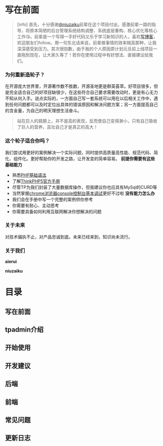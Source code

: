 # 写在前面

>[info] 首先，十分感谢[@niuzaiku](https://github.com/niuzaiku)前辈在这个项目付出，感激前辈一路的指导，将原本简陋的后台管理系统结构调整、系统底层重构、核心优化等核心工作😘。前辈是一个写得一手好代码又乐于学习新知识的人，喜欢[写博客](https://www.chengbin.name/)，欢迎朋友们follow。用一句东北话来说，前辈做事情的效率贼高那种，让我深深感受到压力。其次很抱歉，由于我的个人原因原计划元旦前上线项目一直拖到现在，让大家久等了！若你在使用过程中有好想法、直接建议给我们。


### 为何重新造轮子？
在开源庞大世界里，开源著作数不胜数，开源圣地更是群英荟萃。好项目很多，但是完全适合自己的好项目缺很少，在这些符合自己要求需要改动时，更是有心无力不知从何入手。说点实际的，一方面自己写一套系统可以用在以后相关工作中，遇到任何问题都可以及时定位出具体的错误原因和解决问题方案；另一方面提高自己的含金量，为自己的明天理想生活奋斗。

> 站在巨人的肩膀上，并不是高的表现，反而使自己变得渺小，只有自己吸收了巨人的营养，茁壮自己才是真正的高大！




### 这个轮子适合你吗？
我们尝试用更好的案例解决一个实际问题，同时提供高质量高性能、规范代码、简化、组件化。更好帮助你的开发之路，让开发变的简单容易。
**前提你需要有这些基础能力**
- 熟悉[PHP基础语法]()
- 了解[ThinkPHP5官方手册]()
- 尽管TP为我们封装了大量数据库操作，但我建议你也应具有MySql的CURD等
- 当然掌握[chrome浏览器console控制台基本调试]()更好不过啦
**没有能力怎么办**
- 我们会在手册中写一个完整的案例供你参考
- 你需要有耐心、主动思考
- 你需要具备如何利用互联网解决你想解决的问题


### 关于未来
对技术偏执不止，对产品忠诚到底。未来已经来到，知识尚未流行。

### 关于我们

**aierui**




**niuzaiku**




# 目录

## 写在前面
## tpadmin介绍
## 开始使用
## 开发建议
## 后端
## 前端
## 常见问题
## 更新日志
